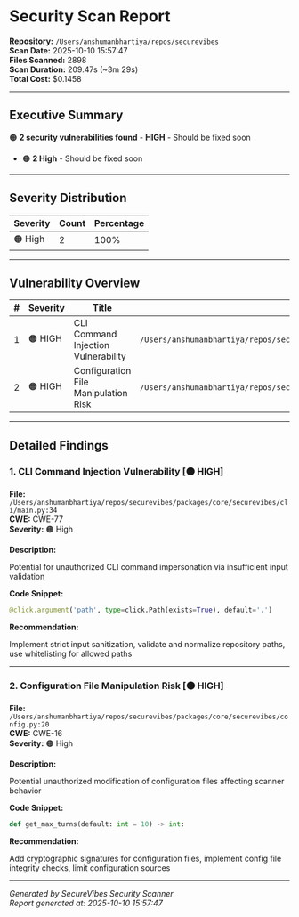 # Security Scan Report

**Repository:** `/Users/anshumanbhartiya/repos/securevibes`  
**Scan Date:** 2025-10-10 15:57:47  
**Files Scanned:** 2898  
**Scan Duration:** 209.47s (~3m 29s)  
**Total Cost:** $0.1458  

---

## Executive Summary

🟠 **2 security vulnerabilities found** - **HIGH** - Should be fixed soon

- 🟠 **2 High** - Should be fixed soon

---

## Severity Distribution

| Severity | Count | Percentage |
|----------|-------|------------|
| 🟠 High | 2 | 100% |

---

## Vulnerability Overview

| # | Severity | Title | Location |
|---|----------|-------|----------|
| 1 | 🟠 HIGH | CLI Command Injection Vulnerability | `/Users/anshumanbhartiya/repos/securevibes/packages/core/securevibes/cli/main.py:34` |
| 2 | 🟠 HIGH | Configuration File Manipulation Risk | `/Users/anshumanbhartiya/repos/securevibes/packages/core/securevibes/config.py:20` |

---

## Detailed Findings

### 1. CLI Command Injection Vulnerability [🟠 HIGH]

**File:** `/Users/anshumanbhartiya/repos/securevibes/packages/core/securevibes/cli/main.py:34`  
**CWE:** CWE-77  
**Severity:** 🟠 High

**Description:**

Potential for unauthorized CLI command impersonation via insufficient input validation

**Code Snippet:**

```python
@click.argument('path', type=click.Path(exists=True), default='.')
```

**Recommendation:**

Implement strict input sanitization, validate and normalize repository paths, use whitelisting for allowed paths

---

### 2. Configuration File Manipulation Risk [🟠 HIGH]

**File:** `/Users/anshumanbhartiya/repos/securevibes/packages/core/securevibes/config.py:20`  
**CWE:** CWE-16  
**Severity:** 🟠 High

**Description:**

Potential unauthorized modification of configuration files affecting scanner behavior

**Code Snippet:**

```python
def get_max_turns(default: int = 10) -> int:
```

**Recommendation:**

Add cryptographic signatures for configuration files, implement config file integrity checks, limit configuration sources

---

*Generated by SecureVibes Security Scanner*  
*Report generated at: 2025-10-10 15:57:47*